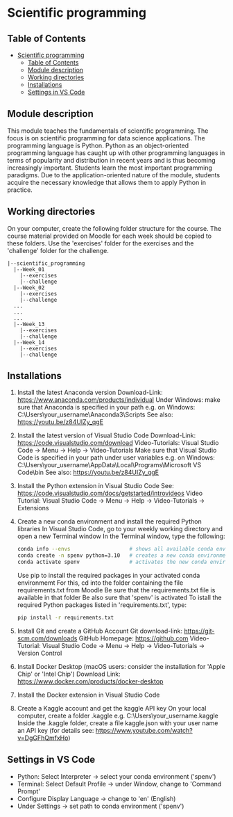 # Scientific programming

## Table of Contents
- [Scientific programming](#scientific-programming)
  - [Table of Contents](#table-of-contents)
  - [Module description](#module-description)
  - [Working directories](#working-directories)
  - [Installations](#installations)
  - [Settings in VS Code](#settings-in-vs-code)

## Module description

This module teaches the fundamentals of scientific programming. The focus is on
scientific programming for data science applications. The programming language is
Python. Python as an object-oriented programming language has caught up with other
programming languages in terms of popularity and distribution in recent years and is thus
becoming increasingly important. Students learn the most important programming
paradigms. Due to the application-oriented nature of the module, students acquire the
necessary knowledge that allows them to apply Python in practice.

## Working directories

On your computer, create the following folder structure for the course.
The course material provided on Moodle for each week should be copied to these 
folders. Use the 'exercises' folder for the exercises and the 'challenge' folder 
for the challenge.

```plaintext
|--scientific_programming
  |--Week_01
    |--exercises
    |--challenge
  |--Week_02
    |--exercises
    |--challenge
  ...
  ...
  ...
  |--Week_13
    |--exercises
    |--challenge
  |--Week_14
    |--exercises
    |--challenge
```

## Installations

1. Install the latest Anaconda version
    Download-Link:  https://www.anaconda.com/products/individual
    Under Windows: make sure that Anaconda is specified in your path
    e.g. on Windows: C:\Users\your_username\Anaconda3\Scripts
    See also: https://youtu.be/z84UIZy_qgE
	
2. Install the latest version of Visual Studio Code
    Download-Link: https://code.visualstudio.com/download
    Video-Tutorials: Visual Studio Code -> Menu -> Help -> Video-Tutorials
    Make sure that Visual Studio Code is specified in your path under user variables
    e.g. on Windows: C:\Users\your_username\AppData\Local\Programs\Microsoft VS Code\bin
    See also: https://youtu.be/z84UIZy_qgE

3. Install the Python extension in Visual Studio Code
    See: https://code.visualstudio.com/docs/getstarted/introvideos
    Video Tutorial: Visual Studio Code -> Menu -> Help -> Video-Tutorials -> Extensions

4. Create a new conda environment and install the required Python libraries
    In Visual Studio Code, go to your weekly working directory and open a new Terminal window
    In the Terminal window, type the following:

    ```bash
    conda info --envs                   # shows all available conda environments
    conda create -n spenv python=3.10   # creates a new conda environment 'spenv' with Python 3.10
    conda activate spenv                # activates the new conda environment 'spenv'
    ```

    Use pip to install the required packages in your activated conda environmemt
    For this, cd into the folder containing the file requirements.txt from Moodle
    Be sure that the requirements.txt file is available in that folder
    Be also sure that 'spenv' is activated
    To istall the required Python packages listed in 'requirements.txt', type:

    ```bash
    pip install -r requirements.txt
    ```

5. Install Git and create a GitHub Account
    Git download-link: https://git-scm.com/downloads
    GitHub Homepage: https://github.com
    Video-Tutorial: Visual Studio Code -> Menu -> Help -> Video-Tutorials -> Version Control

6. Install Docker Desktop (macOS users: consider the installation for 'Apple Chip' or 'Intel Chip')
    Download Link: https://www.docker.com/products/docker-desktop

7. Install the Docker extension in Visual Studio Code

8. Create a Kaggle account and get the kaggle API key
    On your local computer, create a folder .kaggle
    e.g. C:\Users\your_username\.kaggle
    Inside the .kaggle folder, create a file kaggle.json with your user name an API key
    (for details see: https://www.youtube.com/watch?v=DgGFhQmfxHo)

## Settings in VS Code
* Python: Select Interpreter -> select your conda environment ('spenv')
* Terminal: Select Default Profile -> under Window, change to 'Command Prompt'
* Configure Display Language -> change to 'en' (English)
* Under Settings -> set path to conda environment ('spenv')
